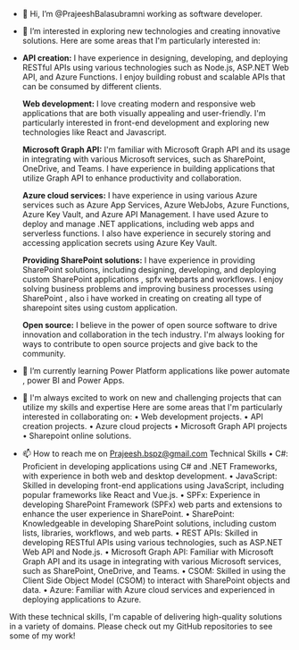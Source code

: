 - 👋 Hi, I’m @PrajeeshBalasubramni working as software developer.
 
- 👀 I’m interested in exploring new technologies and creating innovative solutions. Here are some areas that I'm particularly interested in:
- 
    **API creation:** I have experience in designing, developing, and deploying RESTful APIs using various technologies such as Node.js, ASP.NET Web API, and Azure Functions.
    I enjoy building robust and scalable APIs that can be consumed by different clients.
    
    **Web development:** I love creating modern and responsive web applications that are both visually appealing and user-friendly. I'm particularly interested in 
    front-end development and exploring new technologies like React and Javascript.
    
    **Microsoft Graph API:** I'm familiar with Microsoft Graph API and its usage in integrating with various Microsoft services, such as SharePoint, OneDrive, and Teams. 
     I have experience in building applications that utilize Graph API to enhance productivity and collaboration.
     
   **Azure cloud services:** I have experience in using various Azure services such as Azure App Services, Azure WebJobs, Azure Functions, Azure Key Vault, and Azure API Management. 
     I have used Azure to deploy and manage .NET applications, including web apps and serverless functions. I also have experience in securely storing and accessing application secrets using Azure Key Vault.
            
    **Providing SharePoint solutions:** I have experience in providing SharePoint solutions, including designing, developing, and deploying custom SharePoint applications , spfx webparts and workflows. 
    I enjoy solving business problems and improving business processes using SharePoint , also i have worked in creating on creating all type of sharepoint sites using custom application. 
    
    **Open source:** I believe in the power of open source software to drive innovation and collaboration in the tech industry. I'm always looking for ways to
     contribute to open source projects and give back to the community.
          
- 🌱 I’m currently learning Power Platform applications like power automate , power BI and Power Apps.

- 💞️ I'm always excited to work on new and challenging projects that can utilize my skills and expertise Here are some areas that I'm particularly interested in collaborating on:
  • Web development projects.
  • API creation projects.
  • Azure cloud projects
  • Microsoft Graph API projects
  • Sharepoint online solutions.
  
- 📫 How to reach me on Prajeesh.bspz@gmail.com
Technical Skills
• C#: Proficient in developing applications using C# and .NET Frameworks, with experience in both web and desktop development.
• JavaScript: Skilled in developing front-end applications using JavaScript, including popular frameworks like React and Vue.js.
• SPFx: Experience in developing SharePoint Framework (SPFx) web parts and extensions to enhance the user experience in SharePoint.
• SharePoint: Knowledgeable in developing SharePoint solutions, including custom lists, libraries, workflows, and web parts.
• REST APIs: Skilled in developing RESTful APIs using various technologies, such as ASP.NET Web API and Node.js.
• Microsoft Graph API: Familiar with Microsoft Graph API and its usage in integrating with various Microsoft services, such as SharePoint, OneDrive, and Teams.
• CSOM: Skilled in using the Client Side Object Model (CSOM) to interact with SharePoint objects and data.
• Azure: Familiar with Azure cloud services and experienced in deploying applications to Azure.

With these technical skills, I'm capable of delivering high-quality solutions in a variety of domains. Please check out my GitHub repositories to see some of my work!
